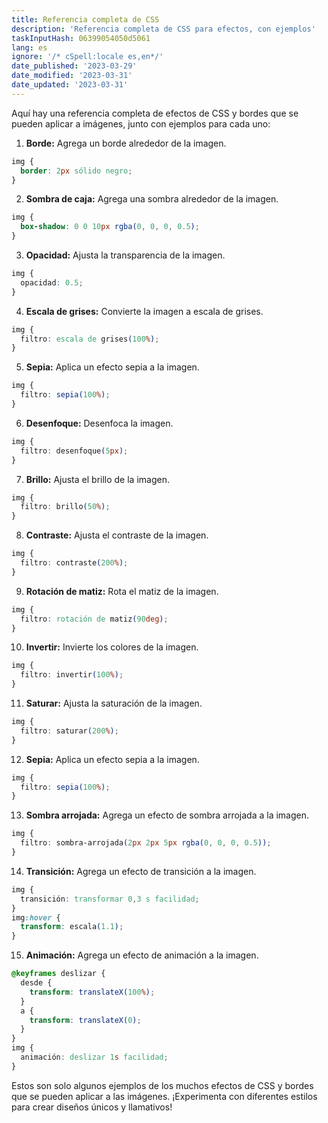 ```yaml
---
title: Referencia completa de CSS
description: 'Referencia completa de CSS para efectos, con ejemplos'
taskInputHash: 06399054050d5061
lang: es
ignore: '/* cSpell:locale es,en*/'
date_published: '2023-03-29'
date_modified: '2023-03-31'
date_updated: '2023-03-31'
---
```

Aquí hay una referencia completa de efectos de CSS y bordes que se pueden aplicar a imágenes, junto con ejemplos para cada uno:

1. **Borde:** Agrega un borde alrededor de la imagen.

```css
img {
  border: 2px sólido negro;
}
```


2. **Sombra de caja:** Agrega una sombra alrededor de la imagen.

```css
img {
  box-shadow: 0 0 10px rgba(0, 0, 0, 0.5);
}
```


3. **Opacidad:** Ajusta la transparencia de la imagen.

```css
img {
  opacidad: 0.5;
}
```


4. **Escala de grises:** Convierte la imagen a escala de grises.

```css
img {
  filtro: escala de grises(100%);
}
```


5. **Sepia:** Aplica un efecto sepia a la imagen.

```css
img {
  filtro: sepia(100%);
}
```


6. **Desenfoque:** Desenfoca la imagen.

```css
img {
  filtro: desenfoque(5px);
}
```


7. **Brillo:** Ajusta el brillo de la imagen.

```css
img {
  filtro: brillo(50%);
}
```


8. **Contraste:** Ajusta el contraste de la imagen.

```css
img {
  filtro: contraste(200%);
}
```


9. **Rotación de matiz:** Rota el matiz de la imagen.

```css
img {
  filtro: rotación de matiz(90deg);
}
```


10. **Invertir:** Invierte los colores de la imagen.

```css
img {
  filtro: invertir(100%);
}
```


11. **Saturar:** Ajusta la saturación de la imagen.

```css
img {
  filtro: saturar(200%);
}
```


12. **Sepia:** Aplica un efecto sepia a la imagen.

```css
img {
  filtro: sepia(100%);
}
```


13. **Sombra arrojada:** Agrega un efecto de sombra arrojada a la imagen.

```css
img {
  filtro: sombra-arrojada(2px 2px 5px rgba(0, 0, 0, 0.5));
}
```


14. **Transición:** Agrega un efecto de transición a la imagen.

```css
img {
  transición: transformar 0,3 s facilidad;
}
img:hover {
  transform: escala(1.1);
}
```


15. **Animación:** Agrega un efecto de animación a la imagen.

```css
@keyframes deslizar {
  desde {
    transform: translateX(100%);
  }
  a {
    transform: translateX(0);
  }
}
img {
  animación: deslizar 1s facilidad;
}
```



Estos son solo algunos ejemplos de los muchos efectos de CSS y bordes que se pueden aplicar a las imágenes. ¡Experimenta con diferentes estilos para crear diseños únicos y llamativos!
